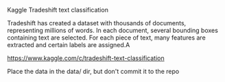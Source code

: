 Kaggle Tradeshift text classification

Tradeshift has created a dataset with thousands of documents, representing millions of words. In each document, several bounding boxes containing text are selected. For each piece of text, many features are extracted and certain labels are assigned.A

https://www.kaggle.com/c/tradeshift-text-classification

Place the data in the data/ dir, but don't commit it to the repo

